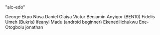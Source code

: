 "alc-edo" 

George Ekpo
Nosa Daniel
Olaiya Victor
Benjamin Anyigor (BEN10)
Fidelis Umeh (Bukris)
ifeanyi Madu (android beginner)
Ekenedilichukwu Ene-Otogbolu
jonathan
